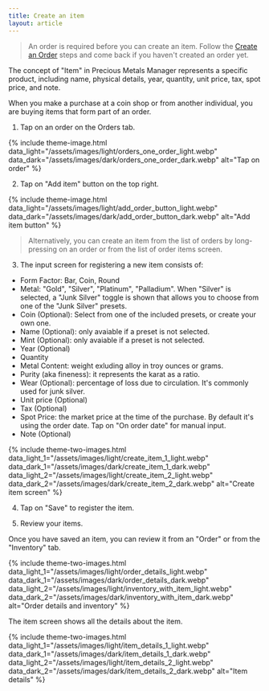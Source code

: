 ```yaml
---
title: Create an item
layout: article
---
```


> An order is required before you can create an item. Follow the [Create an Order](https://preciousmetalsmanager.com/help/create-order/) steps and come back if you haven't created an order yet.

The concept of "Item" in Precious Metals Manager represents a specific product, including name, physical details, year, quantity, unit price, tax, spot price, and note.

When you make a purchase at a coin shop or from another individual, you are buying items that form part of an order.

1) Tap on an order on the Orders tab.

{% include theme-image.html
   data_light="/assets/images/light/orders_one_order_light.webp"
   data_dark="/assets/images/dark/orders_one_order_dark.webp"
   alt="Tap on order" %}

2) Tap on "Add item" button on the top right.

{% include theme-image.html
   data_light="/assets/images/light/add_order_button_light.webp"
   data_dark="/assets/images/dark/add_order_button_dark.webp"
   alt="Add item button" %}

> Alternatively, you can create an item from the list of orders by long-pressing on an order or from the list of order items screen.

3) The input screen for registering a new item consists of:

* Form Factor: Bar, Coin, Round
* Metal: "Gold", "Silver", "Platinum", "Palladium". When "Silver" is selected, a "Junk Silver" toggle is shown that allows you to choose from one of the "Junk Silver" presets.
* Coin (Optional): Select from one of the included presets, or create your own one.
* Name (Optional): only avaiable if a preset is not selected.
* Mint (Optional): only avaiable if a preset is not selected.
* Year (Optional)
* Quantity
* Metal Content: weight exluding alloy in troy ounces or grams.
* Purity (aka fineness): it represents the karat as a ratio.
* Wear (Optional): percentage of loss due to circulation. It's commonly used for junk silver.
* Unit price (Optional)
* Tax (Optional)
* Spot Price: the market price at the time of the purchase. By default it's using the order date. Tap on "On order date" for manual input.
* Note (Optional)


{% include theme-two-images.html
   data_light_1="/assets/images/light/create_item_1_light.webp"
   data_dark_1="/assets/images/dark/create_item_1_dark.webp"
   data_light_2="/assets/images/light/create_item_2_light.webp"
   data_dark_2="/assets/images/dark/create_item_2_dark.webp"
   alt="Create item screen" %}


4) Tap on "Save" to register the item.

5) Review your items.

Once you have saved an item, you can review it from an "Order" or from the "Inventory" tab.

{% include theme-two-images.html
   data_light_1="/assets/images/light/order_details_light.webp"
   data_dark_1="/assets/images/dark/order_details_dark.webp"
   data_light_2="/assets/images/light/inventory_with_item_light.webp"
   data_dark_2="/assets/images/dark/inventory_with_item_dark.webp"
   alt="Order details and inventory" %}

The item screen shows all the details about the item.

{% include theme-two-images.html
   data_light_1="/assets/images/light/item_details_1_light.webp"
   data_dark_1="/assets/images/dark/item_details_1_dark.webp"
   data_light_2="/assets/images/light/item_details_2_light.webp"
   data_dark_2="/assets/images/dark/item_details_2_dark.webp"
   alt="Item details" %}
